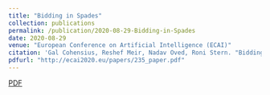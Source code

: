 ```yaml
---
title: "Bidding in Spades"
collection: publications
permalink: /publication/2020-08-29-Bidding-in-Spades
date: 2020-08-29
venue: "European Conference on Artificial Intelligence (ECAI)"
citation: 'Gal Cohensius, Reshef Meir, Nadav Oved, Roni Stern. "Bidding in Spades." <i>ECAI 2020 - 24th European Conference on Artificial Intelligence</i>.'
pdfurl: "http://ecai2020.eu/papers/235_paper.pdf"
---  
```

<a href='http://ecai2020.eu/papers/235_paper.pdf'>PDF</a>
&nbsp;&nbsp;&nbsp;&nbsp;